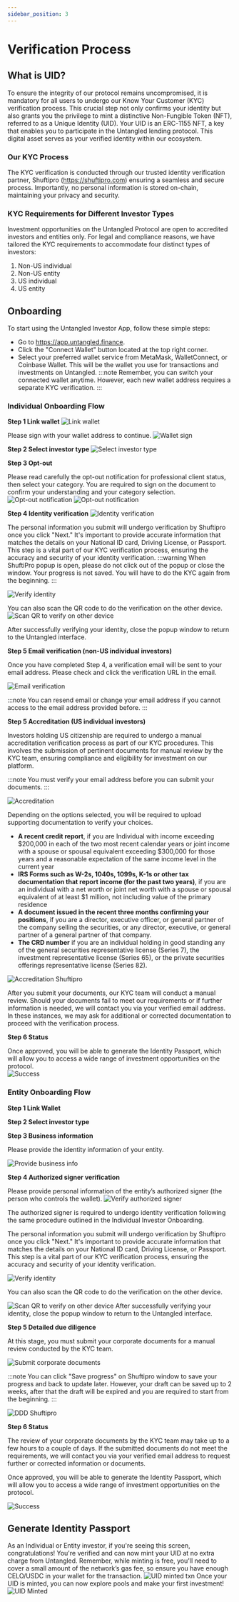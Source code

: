 ```yaml
---
sidebar_position: 3
---
```


# Verification Process

## What is UID?
To ensure the integrity of our protocol remains uncompromised, it is mandatory for all users to undergo our Know Your Customer (KYC) verification process. This crucial step not only confirms your identity but also grants you the privilege to mint a distinctive Non-Fungible Token (NFT), referred to as a Unique Identity (UID). 
Your UID is an ERC-1155 NFT, a key that enables you to participate in the Untangled lending protocol. This digital asset serves as your verified identity within our ecosystem.
### Our KYC Process
The KYC verification is conducted through our trusted identity verification partner, Shuftipro (https://shuftipro.com)  ensuring a seamless and secure process. Importantly, no personal information is stored on-chain, maintaining your privacy and security.
### KYC Requirements for Different Investor Types
Investment opportunities on the Untangled Protocol are open to accredited investors and entities only. For legal and compliance reasons, we have tailored the KYC requirements to accommodate four distinct types of investors:
1. Non-US individual
2. Non-US entity
3. US individual
4. US entity

## Onboarding

To start using the Untangled Investor App, follow these simple steps:
- Go to https://app.untangled.finance.
- Click the "Connect Wallet" button located at the top right corner.
- Select your preferred wallet service from MetaMask, WalletConnect, or Coinbase Wallet. This will be the wallet you use for transactions and investments on Untangled.
:::note
Remember, you can switch your connected wallet anytime. However, each new wallet address requires a separate KYC verification.
:::

### Individual Onboarding Flow 
**Step 1 Link wallet**
![Link wallet](../img/kyc/link-wallet.png)

Please sign with your wallet address to continue.
![Wallet sign](../img/kyc/wallet-sign.png)

**Step 2 Select investor type**
![Select investor type](../img/kyc/select-investor-type.png)

**Step 3 Opt-out**

Please read carefully the opt-out notification for professional client status, then select your category. You are required to sign on the document to confirm your understanding and your category selection.
![Opt-out notification](../img/kyc/indive-step3-opt-out-1.png)
![Opt-out notification](../img/kyc/indive-step3-opt-out-2.png)

**Step 4 Identity verification**
![Identity verification](../img/kyc/identity-verification.png)


The personal information you submit will undergo verification by Shuftipro once you click "Next." It's important to provide accurate information that matches the details on your National ID card, Driving License, or Passport. This step is a vital part of our KYC verification process, ensuring the accuracy and security of your identity verification.
:::warning
When ShuftiPro popup is open, please do not click out of the popup or close the window.
Your progress is not saved. You will have to do the KYC again from the beginning.
:::

![Verify identity](../img/kyc/verify-identity.png)


You can also scan the QR code to do the verification on the other device.
![Scan QR to verify on other device](../img/kyc/shuftipro-scan-qr.png)

After successfully verifying your identity, close the popup window to return to the Untangled interface.


**Step 5 Email verification (non-US individual investors)**

Once you have completed Step 4, a verification email will be sent to your email address. Please check and click the verification URL in the email.

![Email verification](../img/kyc/indiv-nonus-step5-email-verification.png)

:::note
You can resend email or change your email address if you cannot access to the email address provided before. 
:::

**Step 5 Accreditation  (US individual investors)**

Investors holding US citizenship are required to undergo a manual accreditation verification process as part of our KYC procedures. This involves the submission of pertinent documents for manual review by the KYC team, ensuring compliance and eligibility for investment on our platform.

:::note
You must verify your email address before you can submit your documents. 
:::

![Accreditation](../img/kyc/accreditation.png)

Depending on the options selected, you will be required to upload supporting documentation to verify your choices.

- **A recent credit report**, if you are Individual with income exceeding $200,000 in each of the two most recent calendar years or joint income with a spouse or spousal equivalent exceeding $300,000 for those years and a reasonable expectation of the same income level in the current year
- **IRS Forms such as W-2s, 1040s, 1099s, K-1s or other tax documentation that report income (for the past two years)**, if you are an individual with a net worth or joint net worth with a spouse or spousal equivalent of at least $1 million, not including value of the primary residence
- **A document issued in the recent three months confirming your positions**, if you are a director, executive officer, or general partner of the company selling the securities, or any director, executive, or general partner of a general partner of that company.
- **The CRD number** if you are an individual holding in good standing any of the general securities representative license (Series 7), the investment representative license (Series 65), or the private securities offerings representative license (Series 82).

![Accreditation Shuftipro](../img/kyc/accreditation-shuftipro.png)

After you submit your documents, our KYC team will conduct a manual review. Should your documents fail to meet our requirements or if further information is needed, we will contact you via your verified email address. In these instances, we may ask for additional or corrected documentation to proceed with the verification process.

**Step 6 Status**

Once approved, you will be able to generate the Identity Passport, which will allow you to access a wide range of investment opportunities on the protocol.  
![Success](../img/kyc/status-2.png)

### Entity Onboarding Flow

**Step 1 Link Wallet**

**Step 2 Select investor type**

**Step 3 Business information**

Please provide the identity information of your entity.

![Provide business info](../img/kyc/provide-information-about-business.png)

**Step 4 Authorized signer verification**
 
Please provide personal information of the entity’s authorized signer (the person who controls the wallet).
![Verify authorized signer](../img/kyc/authorized-signer-verification.png)


The authorized signer is required to undergo identity verification following the same procedure outlined in the Individual Investor Onboarding.

The personal information you submit will undergo verification by Shuftipro once you click "Next." It's important to provide accurate information that matches the details on your National ID card, Driving License, or Passport. This step is a vital part of our KYC verification process, ensuring the accuracy and security of your identity verification.

![Verify identity](../img/kyc/verify-identity.png)


You can also scan the QR code to do the verification on the other device.

![Scan QR to verify on other device](../img/kyc/shuftipro-scan-qr.png)
After successfully verifying your identity, close the popup window to return to the Untangled interface.


**Step 5 Detailed due diligence**

At this stage, you must submit your corporate documents for a manual review conducted by the KYC team.

![Submit corporate documents](../img/kyc/corporate-documentation.png)

:::note
You can click "Save progress" on Shuftipro window to save your progress and back to update later. However, your draft can be saved up to 2 weeks, after that the draft will be expired and you are required to start from the beginning.
:::

![DDD Shuftipro](../img/kyc/detailed-due-diligence.png)


**Step 6 Status**

The review of your corporate documents by the KYC team may take up to a few hours to a couple of days. If the submitted documents do not meet the requirements, we will contact you via your verified email address to request further or corrected information or documents. 

Once approved, you will be able to generate the Identity Passport, which will allow you to access a wide range of investment opportunities on the protocol.  

![Success](../img/kyc/status-2.png)

## Generate Identity Passport
As an Individual or Entity investor, if you're seeing this screen, congratulations! You're verified and can now mint your UID at no extra charge from Untangled. Remember, while minting is free, you'll need to cover a small amount of the network’s gas fee, so ensure you have enough CELO/USDC  in your wallet for the transaction.
![UID minted txn](../img/kyc/uid-minted.png)
Once your UID is minted, you can now explore pools and make your first investment!
![UID Minted](../img/kyc/status-3.png)

